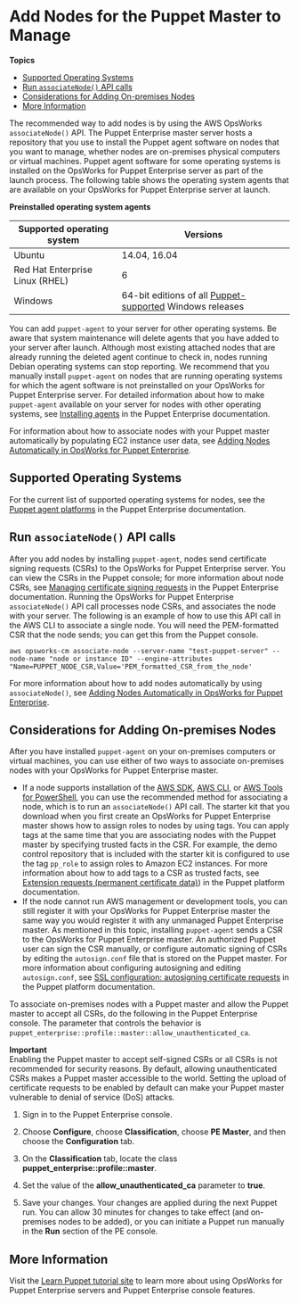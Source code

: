 # Add Nodes for the Puppet Master to Manage<a name="opspup-addnodes"></a>

**Topics**
+ [Supported Operating Systems](#w4ab1b7c19c13c13)
+ [Run `associateNode()` API calls](#w4ab1b7c19c13c15)
+ [Considerations for Adding On\-premises Nodes](#w4ab1b7c19c13c17)
+ [More Information](#w4ab1b7c19c13c19)

The recommended way to add nodes is by using the AWS OpsWorks `associateNode()` API\. The Puppet Enterprise master server hosts a repository that you use to install the Puppet agent software on nodes that you want to manage, whether nodes are on\-premises physical computers or virtual machines\. Puppet agent software for some operating systems is installed on the OpsWorks for Puppet Enterprise server as part of the launch process\. The following table shows the operating system agents that are available on your OpsWorks for Puppet Enterprise server at launch\.


**Preinstalled operating system agents**  

| Supported operating system | Versions | 
| --- | --- | 
| Ubuntu | 14\.04, 16\.04 | 
| Red Hat Enterprise Linux \(RHEL\) | 6 | 
| Windows | 64\-bit editions of all [Puppet\-supported](https://puppet.com/docs/pe/2017.3/installing/supported_operating_systems.html#agent-platforms) Windows releases | 

You can add `puppet-agent` to your server for other operating systems\. Be aware that system maintenance will delete agents that you have added to your server after launch\. Although most existing attached nodes that are already running the deleted agent continue to check in, nodes running Debian operating systems can stop reporting\. We recommend that you manually install `puppet-agent` on nodes that are running operating systems for which the agent software is not preinstalled on your OpsWorks for Puppet Enterprise server\. For detailed information about how to make `puppet-agent` available on your server for nodes with other operating systems, see [Installing agents](https://puppet.com/docs/pe/2017.3/installing/installing_agents.html) in the Puppet Enterprise documentation\.

For information about how to associate nodes with your Puppet master automatically by populating EC2 instance user data, see [Adding Nodes Automatically in OpsWorks for Puppet Enterprise](opspup-unattend-assoc.md)\.

## Supported Operating Systems<a name="w4ab1b7c19c13c13"></a>

For the current list of supported operating systems for nodes, see the [Puppet agent platforms](https://docs.puppet.com/pe/latest/sys_req_os.html#puppet-agent-platforms) in the Puppet Enterprise documentation\.

## Run `associateNode()` API calls<a name="w4ab1b7c19c13c15"></a>

After you add nodes by installing `puppet-agent`, nodes send certificate signing requests \(CSRs\) to the OpsWorks for Puppet Enterprise server\. You can view the CSRs in the Puppet console; for more information about node CSRs, see [Managing certificate signing requests](https://puppet.com/docs/pe/2017.3/managing_nodes/adding_and_removing_nodes.html#managing-certificate-signing-requests) in the Puppet Enterprise documentation\. Running the OpsWorks for Puppet Enterprise `associateNode()` API call processes node CSRs, and associates the node with your server\. The following is an example of how to use this API call in the AWS CLI to associate a single node\. You will need the PEM\-formatted CSR that the node sends; you can get this from the Puppet console\.

```
aws opsworks-cm associate-node --server-name "test-puppet-server" --node-name "node or instance ID" --engine-attributes "Name=PUPPET_NODE_CSR,Value='PEM_formatted_CSR_from_the_node'
```

For more information about how to add nodes automatically by using `associateNode()`, see [Adding Nodes Automatically in OpsWorks for Puppet Enterprise](opspup-unattend-assoc.md)\.

## Considerations for Adding On\-premises Nodes<a name="w4ab1b7c19c13c17"></a>

After you have installed `puppet-agent` on your on\-premises computers or virtual machines, you can use either of two ways to associate on\-premises nodes with your OpsWorks for Puppet Enterprise master\.
+ If a node supports installation of the [AWS SDK](https://aws.amazon.com/tools/), [AWS CLI](https://aws.amazon.com/cli/), or [AWS Tools for PowerShell](https://aws.amazon.com/powershell/), you can use the recommended method for associating a node, which is to run an `associateNode()` API call\. The starter kit that you download when you first create an OpsWorks for Puppet Enterprise master shows how to assign roles to nodes by using tags\. You can apply tags at the same time that you are associating nodes with the Puppet master by specifying trusted facts in the CSR\. For example, the demo control repository that is included with the starter kit is configured to use the tag `pp_role` to assign roles to Amazon EC2 instances\. For more information about how to add tags to a CSR as trusted facts, see [Extension requests \(permanent certificate data\)](https://puppet.com/docs/puppet/5.1/ssl_attributes_extensions.html#extension-requests-permanent-certificate-data)) in the Puppet platform documentation\.
+ If the node cannot run AWS management or development tools, you can still register it with your OpsWorks for Puppet Enterprise master the same way you would register it with any unmanaged Puppet Enterprise master\. As mentioned in this topic, installing `puppet-agent` sends a CSR to the OpsWorks for Puppet Enterprise master\. An authorized Puppet user can sign the CSR manually, or configure automatic signing of CSRs by editing the `autosign.conf` file that is stored on the Puppet master\. For more information about configuring autosigning and editing `autosign.conf`, see [SSL configuration: autosigning certificate requests](https://puppet.com/docs/puppet/5.3/ssl_autosign.html) in the Puppet platform documentation\.

To associate on\-premises nodes with a Puppet master and allow the Puppet master to accept all CSRs, do the following in the Puppet Enterprise console\. The parameter that controls the behavior is `puppet_enterprise::profile::master::allow_unauthenticated_ca`\.

**Important**  
Enabling the Puppet master to accept self\-signed CSRs or all CSRs is not recommended for security reasons\. By default, allowing unauthenticated CSRs makes a Puppet master accessible to the world\. Setting the upload of certificate requests to be enabled by default can make your Puppet master vulnerable to denial of service \(DoS\) attacks\.

1. Sign in to the Puppet Enterprise console\.

1. Choose **Configure**, choose **Classification**, choose **PE Master**, and then choose the **Configuration** tab\.

1. On the **Classification** tab, locate the class **puppet\_enterprise::profile::master**\.

1. Set the value of the **allow\_unauthenticated\_ca** parameter to **true**\.

1. Save your changes\. Your changes are applied during the next Puppet run\. You can allow 30 minutes for changes to take effect \(and on\-premises nodes to be added\), or you can initiate a Puppet run manually in the **Run** section of the PE console\.

## More Information<a name="w4ab1b7c19c13c19"></a>

Visit the [Learn Puppet tutorial site](https://learn.puppet.com/) to learn more about using OpsWorks for Puppet Enterprise servers and Puppet Enterprise console features\.